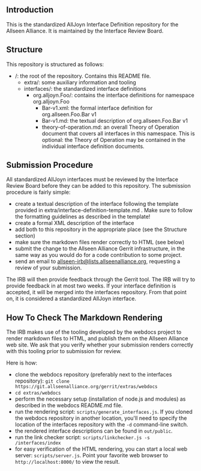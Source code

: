Introduction
------------
This is the standardized AllJoyn Interface Definition repository for the Allseen
Alliance. It is maintained by the Interface Review Board.

Structure
---------
This repository is structured as follows:

  * /: the root of the repository. Contains this README file.
    * extra/: some auxiliary information and tooling
    * interfaces/: the standardized interface definitions
      * org.alljoyn.Foo/: contains the interface definitions for namespace
                          org.alljoyn.Foo
        * Bar-v1.xml: the formal interface definition for org.allseen.Foo.Bar v1
        * Bar-v1.md: the textual description of org.allseen.Foo.Bar v1
        * theory-of-operation.md: an overall Theory of Operation document that 
                                  covers all interfaces in this namespace.
                                  This is optional: the Theory of Operation may
                                  be contained in the individual interface
                                  definition documents.

Submission Procedure
--------------------
All standardized AllJoyn interfaces must be reviewed by the Interface Review
Board before they can be added to this repository. The submission procedure is
fairly simple:

* create a textual description of the interface following the template provided
  in extra/interface-definition-template.md . Make sure to follow the
  formatting guidelines as described in the template!
* create a formal XML description of the interface
* add both to this repository in the appropriate place (see the Structure
  section)
* make sure the markdown files render correctly to HTML (see below)
* submit the change to the Allseen Alliance Gerrit infrastructure, in the same
  way as you would do for a code contribution to some project.
* send an email to allseen-irb@lists.allseenalliance.org, requesting a review of
  your submission.

The IRB will then provide feedback through the Gerrit tool. The IRB will try to
provide feedback in at most two weeks. If your interface definition is accepted,
it will be merged into the interfaces repository. From that point on, it is
considered a standardized AllJoyn interface.

How To Check The Markdown Rendering
-----------------------------------
The IRB makes use of the tooling developed by the webdocs project to render
markdown files to HTML, and publish them on the Allseen Alliance web site.
We ask that you verify whether your submission renders correctly with this
tooling prior to submission for review.

Here is how:

* clone the webdocs repository (preferably next to the interfaces repository):
  `git clone https://git.allseenalliance.org/gerrit/extras/webdocs`
* `cd extras/webdocs`
* perform the necessary setup (installation of node.js and modules) as described
  in the webdocs README.md file.
* run the rendering script: `scripts/generate_interfaces.js`. If you cloned the
  webdocs repository in another location, you'll need to specify the location of
  the interfaces repository with the `-d` command-line switch.
* the rendered interface descriptions can be found in `out/public`.
* run the link checker script: `scripts/linkchecker.js -s /interfaces/index`
* for easy verification of the HTML rendering, you can start a local web server:
  `scripts/server.js`. Point your favorite web browser to
  `http://localhost:8000/` to view the result.
